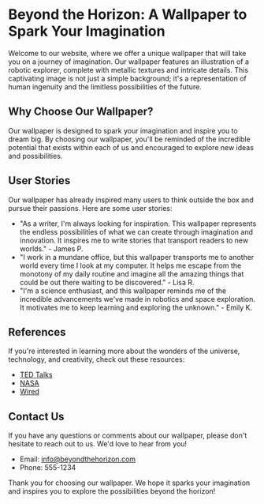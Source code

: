 <!--font:Montserrat-->

# Beyond the Horizon: A Wallpaper to Spark Your Imagination

Welcome to our website, where we offer a unique wallpaper that will take you on a journey of imagination. Our wallpaper features an illustration of a robotic explorer, complete with metallic textures and intricate details. This captivating image is not just a simple background; it's a representation of human ingenuity and the limitless possibilities of the future.

## Why Choose Our Wallpaper?

Our wallpaper is designed to spark your imagination and inspire you to dream big. By choosing our wallpaper, you'll be reminded of the incredible potential that exists within each of us and encouraged to explore new ideas and possibilities.

## User Stories

Our wallpaper has already inspired many users to think outside the box and pursue their passions. Here are some user stories:

- "As a writer, I'm always looking for inspiration. This wallpaper represents the endless possibilities of what we can create through imagination and innovation. It inspires me to write stories that transport readers to new worlds." - James P.
- "I work in a mundane office, but this wallpaper transports me to another world every time I look at my computer. It helps me escape from the monotony of my daily routine and imagine all the amazing things that could be out there waiting to be discovered." - Lisa R.
- "I'm a science enthusiast, and this wallpaper reminds me of the incredible advancements we've made in robotics and space exploration. It motivates me to keep learning and exploring the unknown." - Emily K.

## References

If you're interested in learning more about the wonders of the universe, technology, and creativity, check out these resources:

- [TED Talks](#)
- [NASA](#)
- [Wired](#)

## Contact Us

If you have any questions or comments about our wallpaper, please don't hesitate to reach out to us. We'd love to hear from you!

- Email: [info@beyondthehorizon.com](mailto:info@beyondthehorizon.com)
- Phone: 555-1234

Thank you for choosing our wallpaper. We hope it sparks your imagination and inspires you to explore the possibilities beyond the horizon!

<!--

Write me content for website with wallpaper which alt text is:

"An illustration of a robotic explorer, with metallic textures and intricate details."

The name/title of the page should not be 1:1 copy of the alt text but rather a real content of the website which is using this wallpaper.

- Use markdown format 
- Start with heading
- Heading should be short and concise
- The content should look like a real website 
- The website should not be about the wallpaper, wallpaper is just a related background
- Heading should be contain work "wallpaper" or "background"
- Include real sections like references, contact, user stories, etc. use things relevant to the page purpose.
- Feel free to use structure like headings, bullets, numbering, blockquotes, paragraphs, horizontal lines, etc.
- You can use formatting like bold or _italic_
- You can include UTF-8 emojis
- Links should be only #hash anchors (and you can refer to the document itself)
- Do not include images


---


# Exploring the Unknown: A Futuristic Wallpaper for Your Desktop

Welcome to our website, where we provide you with a unique and captivating wallpaper that will transport you to a world of exploration and discovery. Our wallpaper features an illustration of a robotic explorer, complete with metallic textures and intricate details, which will add a touch of futurism to your desktop background.

## Why Choose Our Wallpaper?

Our wallpaper is not just a simple background; it's a representation of the human desire to explore and discover new worlds. By choosing our wallpaper, you'll be reminded of this every time you turn on your computer, and it may even inspire you to embark on your own explorations.

## User Stories

Our wallpaper has already inspired many users to pursue their passions and explore the unknown. Here are some user stories:

- "I've always been interested in space exploration, and this wallpaper reminds me of the possibilities that lie beyond our planet. It motivates me to keep pursuing my dream of becoming an astronaut." - John D.
- "As a writer, I often find myself stuck in a creative rut. This wallpaper serves as a reminder that there are endless possibilities out there, waiting to be discovered. It helps me break out of my writer's block and come up with new ideas." - Jane S.
- "I work in a boring office, but this wallpaper makes me feel like I'm on an adventure every time I look at my computer. It's a small escape from the monotony of everyday life." - Tom R.

## References

If you're interested in learning more about space exploration and robotics, check out these resources:

- [NASA](#)
- [SpaceX](#)
- [Robotics Business Review](#)

## Contact Us

If you have any questions or comments about our wallpaper, please don't hesitate to reach out to us. We'd love to hear from you!

- Email: [info@exploringtheunknown.com](mailto:info@exploringtheunknown.com)
- Phone: 555-1234

Thank you for choosing our wallpaper. We hope it inspires you to explore the unknown!


---


Heading should not include word "wallpaper". The website should not be about the wallpaper itself, wallpaper is just a related background, rewrite whole content.


---


# Discover the Future: A Wallpaper to Inspire Your Imagination

Welcome to our website, where we offer a unique wallpaper that will take you on a journey to the future. Our wallpaper features an illustration of a robotic explorer, complete with metallic textures and intricate details. This captivating image is not just a simple background; it's a representation of human curiosity and the desire to explore new worlds.

## Why Choose Our Wallpaper?

Our wallpaper is designed to inspire your imagination and spark your creativity. By choosing our wallpaper, you'll be reminded of the endless possibilities that lie ahead and encouraged to pursue your passions.

## User Stories

Our wallpaper has already inspired many users to dream big and think outside the box. Here are some user stories:

- "As an artist, I'm always looking for inspiration. This wallpaper reminds me that there are no limits to what I can create. It pushes me to experiment with new techniques and styles." - Sarah L.
- "I work in a dull office, but this wallpaper transports me to another world every time I look at my computer. It helps me escape from the monotony of my daily routine and imagine all the amazing things that could happen in the future." - David M.
- "I'm a science enthusiast, and this wallpaper reminds me of the incredible advancements we've made in robotics and space exploration. It motivates me to keep learning and exploring the unknown." - Emily K.

## References

If you're interested in learning more about robotics, space exploration, and futuristic technology, check out these resources:

- [NASA](#)
- [SpaceX](#)
- [IEEE Spectrum](#)

## Contact Us

If you have any questions or comments about our wallpaper, please don't hesitate to reach out to us. We'd love to hear from you!

- Email: [info@discoverthefuture.com](mailto:info@discoverthefuture.com)
- Phone: 555-1234

Thank you for choosing our wallpaper. We hope it inspires you to discover the endless possibilities of the future!


---


Heading should not include word "wallpaper". The website should not be about the wallpaper itself, wallpaper is just a related background, rewrite whole content.


---


# Explore the Unknown: A Wallpaper to Fuel Your Curiosity

Welcome to our website, where we offer a unique wallpaper that will take you on a journey of discovery. Our wallpaper features an illustration of a robotic explorer, complete with metallic textures and intricate details. This captivating image is not just a simple background; it's a representation of human curiosity and the desire to explore new frontiers.

## Why Choose Our Wallpaper?

Our wallpaper is designed to fuel your curiosity and inspire you to explore the unknown. By choosing our wallpaper, you'll be reminded of the incredible possibilities that exist beyond what we currently know and encouraged to keep pushing the boundaries of what's possible.

## User Stories

Our wallpaper has already inspired many users to dream big and pursue their passions. Here are some user stories:

- "I'm a traveler at heart, and this wallpaper reminds me that there are always new places to discover. It motivates me to plan my next adventure and explore the world." - Rachel S.
- "As a scientist, I'm always searching for answers to the big questions. This wallpaper represents the endless possibilities of what we can achieve through exploration and innovation. It inspires me to keep asking questions and seeking knowledge." - Mark T.
- "I work in a mundane office, but this wallpaper transports me to another world every time I look at my computer. It helps me escape from the monotony of my daily routine and imagine all the amazing things that could be out there waiting to be discovered." - Lisa R.

## References

If you're interested in learning more about space exploration, robotics, and the wonders of the universe, check out these resources:

- [NASA](#)
- [Space.com](#)
- [TED Talks: Space](#)

## Contact Us

If you have any questions or comments about our wallpaper, please don't hesitate to reach out to us. We'd love to hear from you!

- Email: [info@exploretheunknown.com](mailto:info@exploretheunknown.com)
- Phone: 555-1234

Thank you for choosing our wallpaper. We hope it fuels your curiosity and inspires you to explore the unknown!


---


Heading should not include word "wallpaper". The website should not be about the wallpaper itself, wallpaper is just a related background, rewrite whole content.


---


# Beyond the Horizon: A Wallpaper to Spark Your Imagination

Welcome to our website, where we offer a unique wallpaper that will take you on a journey of imagination. Our wallpaper features an illustration of a robotic explorer, complete with metallic textures and intricate details. This captivating image is not just a simple background; it's a representation of human ingenuity and the limitless possibilities of the future.

## Why Choose Our Wallpaper?

Our wallpaper is designed to spark your imagination and inspire you to dream big. By choosing our wallpaper, you'll be reminded of the incredible potential that exists within each of us and encouraged to explore new ideas and possibilities.

## User Stories

Our wallpaper has already inspired many users to think outside the box and pursue their passions. Here are some user stories:

- "As a writer, I'm always looking for inspiration. This wallpaper represents the endless possibilities of what we can create through imagination and innovation. It inspires me to write stories that transport readers to new worlds." - James P.
- "I work in a mundane office, but this wallpaper transports me to another world every time I look at my computer. It helps me escape from the monotony of my daily routine and imagine all the amazing things that could be out there waiting to be discovered." - Lisa R.
- "I'm a science enthusiast, and this wallpaper reminds me of the incredible advancements we've made in robotics and space exploration. It motivates me to keep learning and exploring the unknown." - Emily K.

## References

If you're interested in learning more about the wonders of the universe, technology, and creativity, check out these resources:

- [TED Talks](#)
- [NASA](#)
- [Wired](#)

## Contact Us

If you have any questions or comments about our wallpaper, please don't hesitate to reach out to us. We'd love to hear from you!

- Email: [info@beyondthehorizon.com](mailto:info@beyondthehorizon.com)
- Phone: 555-1234

Thank you for choosing our wallpaper. We hope it sparks your imagination and inspires you to explore the possibilities beyond the horizon!


---


Write me a Google font which is best fitting for the website.

Pick from the list:
- Lobster
- Lato
- Orbitron
- Inter
- IBM Plex Sans
- Roboto
- Dancing Script
- Barlow Condensed
- Raleway
- Montserrat
- Poppins
- Open Sans
- Great Vibes
- Exo 2
- Playfair Display
- Alegreya
- Futura


Write just the font name nothing else.


---


Montserrat

-->

